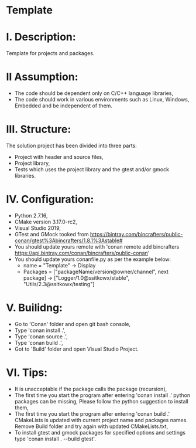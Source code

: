 # Template
# I. Description:
Template for projects and packages.

# II Assumption:
- The code should be dependent only on C/C++ language libraries,
- The code should work in various environments such as Linux, Windows, Embedded and be independent of them.

# III. Structure:
The solution project has been divided into three parts:
- Project with header and source files,
- Project library,
- Tests which uses the project library and the gtest and/or gmock libraries.

# IV. Configuration:
- Python 2.7.16,
- CMake version 3.17.0-rc2,
- Visual Studio 2019,
- GTest and GMock tooked from https://bintray.com/bincrafters/public-conan/gtest%3Abincrafters/1.8.1%3Astable#
- You should update yours remote with 'conan remote add bincrafters https://api.bintray.com/conan/bincrafters/public-conan'
- You should update yours conanfile.py as per the example below:
  - name     = "Template"                                          -> Display
  - Packages = ["packageName/version@owner/channel", next package] -> ["Logger/1.0@ssitkowx/stable", "Utils/2.3@ssitkowx/testing"] 

# V. Builidng:
- Go to 'Conan' folder and open git bash console,
- Type 'conan install .',
- Type 'conan source .',
- Type 'conan build .',
- Got to 'Build' folder and open Visual Studio Project.

# VI. Tips:
- It is unacceptable if the package calls the package (recursion),
- The first time you start the program after entering 'conan install .' python packages can be missing,
  Please follow the python suggestion to install them,
- The first time you start the program after entering 'conan build .' CMakeLists is updated with current project name and packages names.
  Remove Build folder and try again with updated CMakeLists.txt,
- To install gtest and gmock packages for specified options and settings type 'conan install . --build gtest'.